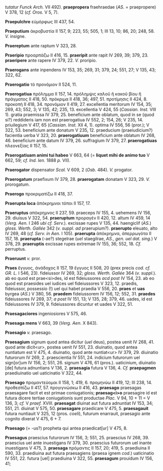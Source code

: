 *tutatur Funck Arch.* VII 492). **praepropera** fraehraedae (*AS.* =
praepropere) V 378, 12 (*cf. Oros.* V 5, 7).

**Praepulchre** εὐμόρφως III 437, 54.

**Praeputium** ἀκροβυστία II 157, 9; 223, 55; 505, 1; III 13, 10; 86,
20; 248, 58. *V.* insigne.

**Praereptum** ante raptum V 323, 28.

**Praeripio** προαρπάζω II 416, 15. **praeripit** ante rapit IV 269, 39;
379, 23. **praeripere** ante rapere IV 379, 22. *V.* proripio.

**Praerogans** ante inpendens IV 153, 35; 269, 31; 379, 24; 551, 27; V
135, 43; 322, 62.

**Praerogatio** τὸ προνόμιον II 524, 11.

**Praerogatiua** πρόλημμα II 157, 14. πρόλημψις καλοῦ ἢ κακοῦ βίου ἢ
πράγματος II 418, 50. πρόκριμα II 418, 36; 497, 51. προτίμησις II 424,
8. προκοπή II 418, 34. προνόμιον II 419, 27. excellentia meritorum IV
154, 35; 269, 43; 552, 3; V 135, 42; 235, 13. excellentia V 424, 55
(*Cassian. Inst.* VIII 1). gratia praemissa IV 379, 25. beneficium ante
oblatum, quod in se (quod si?) reddideris iam non est praerogatiua IV
552, 2; 154, 26; V 235, 14. priuilegium V 417, 65 (*Cassian. Inst.* XII
4, 1). optima IV 556, 56 (pror.); V 322, 53. beneficium ante donatum V
235, 12. praeducium (praeiudicium?) facientia uerba V 323, 20.
**praerogatiuum** beneficium ante oblatum IV 268, 46. beneficium ante
datum IV 379, 26. suffragium IV 379, 27. **praerogatiuas** πλεονεξίας II
157, 15.

**Praerogatiuam animi tui habeo** V 663, 64 (= **liquet mihi de animo
tuo** V 662, 59; *cf. Ind. Ien.* 1888 *p.* VII).

**Praerogator** dispensator *Scal.* V 609, 2 (*Osb.* 484). *V.*
progator.

**Praerogatum** praefixum IV 379, 28. **praerogatam** donatam V 323, 29.
*V.* prorogatum.

**Praerogo** προκριματίζω II 418, 37.

**Praerupta loca** ἀπόκρημνοι τόποι II 157, 17.

**Praeruptus** απόκρημνος II 237, 59. praeceps IV 155, 4. uehemens IV
156, 29. diuisus V 322, 54. **praeruptum** προραγέν II 420, 12. altum IV
459, 14 (*Verg. Aen.* I 246 *ubi cf. Serv.*). excissae rupes V 135,
44. haengiclif (*AS.*) *gloss. Werth. Gallée* 342 (*v. suppl. ad*
praerupium?). **praerupto** eleuato, alto IV 269, 48 (*cf. Serv. in
Aen.* I 105). **praerupta** ἀπόκρημνα, ἀπερρωγότα II 157, 18.
**praerupta** (-ae?) stegelrae (*uel* staegilrae, *AS.*, *gen. uel dat.
sing.*) V 378, 29. **praeruptis** excissae rupes extremae IV 155, 36;
552, 18. *Cf.* perruptus.

**Praeruunt** *v.* pror.

**Praes** ἔγγυος, ἀνάδοχος II 157, 19 ἔγγυος II 508, 20 (prex precis
*cod. cf. GR. L.* I 546, 23). fideiussor IV 269, 32; *gloss. Werth.
Gallée* 364 (*v. suppl.*). ab eo quod est prae\<si\>des, id est
fideiussores *acd post* IV 154, 23. ab eo quod est praesides uel iudices
uel fideiussores V 323, 12. praedis, fideiussor, possessio (!) uel qui
habet praedia V 556, 20. **praes** et **uas** byrgea (*AS.*) V 380, 56.
**praedem** fideiussorem IV 156, 12; 552, 31. **praedes** fideiussores
IV 269, 37; *a post* IV 151, 13; V 135, 28; 379, 46. uades, id est
fideiussores IV 379, 9. fideiussores dicuntur et uades V 322, 51.

**Praesagaciores** ingeniosiores V 575, 46.

**Praesaga mens** V 663, 39 (*Verg. Aen.* X 843).

**Praesagio** *v.* praesago.

**Praesagium** signum quod antea dicitur (*uel* deus), postea uenit IV
268, 41. quod ante dicit\<ur\>, postea uenit IV 551, 23. diuinatio, quod
antea nuntiatum est V 475, 4. diuinatio, quod ante nuntiat\<ur\> IV 379,
29. diuinatio futurorum IV 269, 2. praescientia IV 551, 24. indicium
futurorum uel sign\[or\]um IV 156, 2; 551, 26. signum V 476, 61 (pros.).
uaticinium, diuinatio \[de\] futura adnuntians V 136, 2. **praesagia**
futura V 136, 4. *Cf.* **praepagmen** praediuinatio uel uaticinatio V
322, 44.

**Praesago** προμαντεύομαι II 158, 1; 419, 6. προμηνύω II 419, 12; III
238, 14. προθεσπίζω II 417, 57. προγιγνώσκω II 416, 43. **praesago**
praesagas praesagare facit et est primae coniugationis;
**praesag\<i\>o** praesagire id est futura dicere tertiae coniugationis
sunt productae *Plac.* V 94, 10 + 11 = V 136, 3; *cf.* V *praef.* XVIII.
**praesagat** diuinat aut futura adnuntiat IV 153, 34; 551, 21. diuinat
V 575, 50. **praesagare** praedicare V 475, 5. **praesagauit** futura
nuntiauit V 325, 12 (pros. *coeli*), futurum enarrauit, praesagio ante
cognito dixerat V 475, 6 + 7.

**Praesago** (= -us?) propheta qui antea praedicat\[ur\] V 475, 8.

**Praesagus** praescius futurorum IV 156, 3; 551, 25. praescius IV 268,
39. praescius uel ante inuestigans IV 379, 30. praescius futurorum uel
inante inuestigans V 475, 3. **praesaga** πρόμαντις II 157, 20; 419, 5.
praediuina II 590, 33. praediuina aut futura praesagiens (praesa ignem
*cod.*) uaticinatio IV 551, 22. futura \[uel\] praediuina V 322, 55.
**praesagum** prouidum IV 156, 41;

